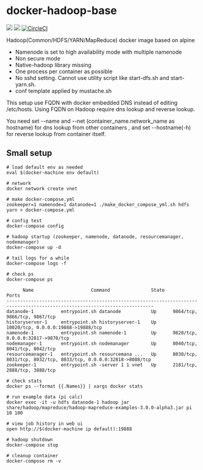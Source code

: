 # docker-hadoop-base

[![](https://images.microbadger.com/badges/image/smizy/hadoop-base:3.0.0-alpha3-alpine.svg)](http://microbadger.com/images/smizy/hadoop-base:3.0.0-alpha3-alpine "Get your own image badge on microbadger.com")
[![](https://images.microbadger.com/badges/version/smizy/hadoop-base:3.0.0-alpha3-alpine.svg)](http://microbadger.com/images/smizy/hadoop-base:3.0.0-alpha3-alpine "Get your own image badge on microbadger.com")
[![CircleCI](https://circleci.com/gh/smizy/docker-hadoop-base.svg?style=shield&circle-token=155cf7c34ea00da94d6d7848796b96d62d95de48)](https://circleci.com/gh/smizy/docker-hadoop-base)

Hadoop(Common/HDFS/YARN/MapReduce) docker image based on alpine

* Namenode is set to high availability mode with multiple namenode
* Non secure mode
* Native-hadoop library missing
* One process per container as possible 
* No sshd setting. Cannot use utility script like start-dfs.sh and start-yarn.sh.  
* conf template applied by mustache.sh

This setup use FQDN with docker embedded DNS instead of editing /etc/hosts. 
Using FQDN on Hadoop require dns lookup and reverse lookup. 

You need set --name and --net (container_name.network_name as hostname) for dns lookup from other containers 
, and set --hostname(-h) for reverse lookup from container itself.


## Small setup  

```
# load default env as needed
eval $(docker-machine env default)

# network 
docker network create vnet

# make docker-compose.yml 
zookeeper=1 namenode=1 datanode=1 ./make_docker_compose_yml.sh hdfs yarn > docker-compose.yml

# config test
docker-compose config

# hadoop startup (zookeeper, namenode, datanode, resourcemanager, nodemanager)
docker-compose up -d

# tail logs for a while
docker-compose logs -f

# check ps
docker-compose ps

      Name                     Command               State                                Ports                              
----------------------------------------------------------------------------------------------------------------------------
datanode-1          entrypoint.sh datanode           Up      9864/tcp, 9866/tcp, 9867/tcp                                    
historyserver-1     entrypoint.sh historyserver-1    Up      10020/tcp, 0.0.0.0:19888->19888/tcp                             
namenode-1          entrypoint.sh namenode-1         Up      9820/tcp, 0.0.0.0:32817->9870/tcp                               
nodemanager-1       entrypoint.sh nodemanager        Up      8040/tcp, 8041/tcp, 8042/tcp                                    
resourcemanager-1   entrypoint.sh resourcemana ...   Up      8030/tcp, 8031/tcp, 8032/tcp, 8033/tcp, 0.0.0.0:32818->8088/tcp 
zookeeper-1         entrypoint.sh -server 1 1 vnet   Up      2181/tcp, 2888/tcp, 3888/tcp

# check stats
docker ps --format {{.Names}} | xargs docker stats

# run example data (pi calc)
docker exec -it -u hdfs datanode-1 hadoop jar share/hadoop/mapreduce/hadoop-mapreduce-examples-3.0.0-alpha3.jar pi 10 100

# view job history in web ui
open http://$(docker-machine ip default):19888

# hadoop shutdown  
docker-compose stop

# cleanup container
docker-compose rm -v

```
